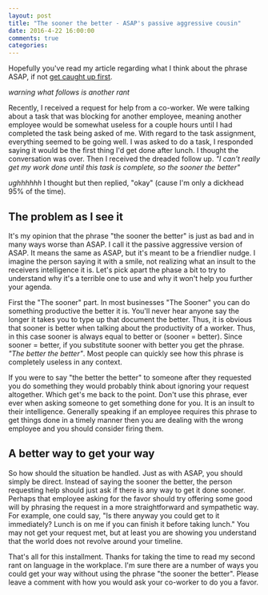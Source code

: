 ```yaml
---
layout: post
title: "The sooner the better - ASAP's passive aggressive cousin"
date: 2016-4-22 16:00:00
comments: true
categories: 
---
```


Hopefully you've read my article regarding what I think about the phrase ASAP, if not [get caught up first](http://www.jefferydurand.com/leadership/management/philosophy/2015/12/16/asap-is-toxic-avoid-it-as-soon-as-possible.html).

*warning what follows is another rant*

Recently, I received a request for help from a co-worker. We were talking about a task that was blocking for another employee, meaning another employee would be somewhat useless for a couple hours until I had completed the task being asked of me.  With regard to the task assignment, everything seemed to be going well. I was asked to do a task, I responded saying it would be the first thing I'd get done after lunch.  I thought the conversation was over.  Then I received the dreaded follow up.  *"I can't really get my work done until this task is complete, so the sooner the better"*

*ughhhhhh* I thought but then replied, "okay" (cause I'm only a dickhead 95% of the time).

## The problem as I see it
It's my opinion that the phrase "the sooner the better" is just as bad and in many ways worse than ASAP.  I call it the passive aggressive version of ASAP.  It means the same as ASAP, but it's meant to be a friendlier nudge.  I imagine the person saying it with a smile, not realizing what an insult to the receivers intelligence it is.  Let's pick apart the phase a bit to try to understand why it's a terrible one to use and why it won't help you further your agenda.

First the "The sooner" part.  In most businesses "The Sooner" you can do something productive the better it is.  You'll never hear anyone say the longer it takes you to type up that document the better.  Thus, it is obvious that sooner is better when talking about the productivity of a worker.  Thus, in this case sooner is always equal to better or (sooner = better).  Since sooner = better, if you substitute sooner with better you get the phrase.  *"The better the better"*.  Most people can quickly see how this phrase is completely useless in any context.  

If you were to say "the better the better" to someone after they requested you do something they would  probably think about ignoring your request altogether.  Which get's me back to the point.  Don't use this phrase, ever ever when asking someone to get something done for you.  It is an insult to their intelligence.  Generally speaking if an employee requires this phrase to get things done in a timely manner then you are dealing with the wrong employee and you should consider firing them.

## A better way to get your way
So how should the situation be handled.  Just as with ASAP, you should simply be direct.  Instead of saying the sooner the better, the person requesting help should just ask if there is any way to get it done sooner.  Perhaps that employee asking for the favor should try offering some good will by phrasing the request in a more straightforward and sympathetic way.  For example, one could say, "Is there anyway you could get to it immediately? Lunch is on me if you can finish it before taking lunch."  You may not get your request met, but at least you are showing you understand that the world does not revolve around your timeline.  

That's all for this installment. Thanks for taking the time to read my second rant on language in the workplace.  I'm sure there are a number of ways you could get your way without using the phrase "the sooner the better".  Please leave a comment with how you would ask your co-worker to do you a favor.

